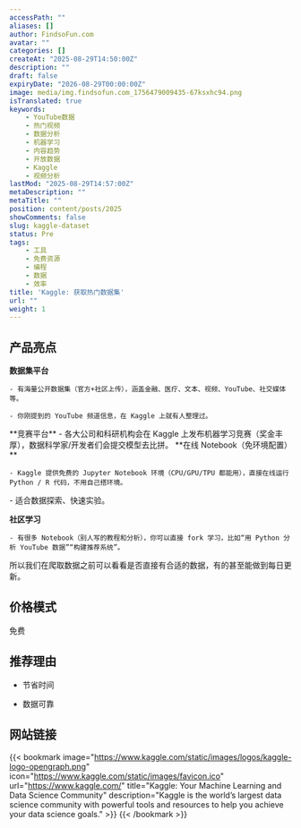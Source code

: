 ```yaml
---
accessPath: ""
aliases: []
author: FindsoFun.com
avatar: ""
categories: []
createAt: "2025-08-29T14:50:00Z"
description: ""
draft: false
expiryDate: "2026-08-29T00:00:00Z"
image: media/img.findsofun.com_1756479009435-67ksxhc94.png
isTranslated: true
keywords:
    - YouTube数据
    - 热门视频
    - 数据分析
    - 机器学习
    - 内容趋势
    - 开放数据
    - Kaggle
    - 视频分析
lastMod: "2025-08-29T14:57:00Z"
metaDescription: ""
metaTitle: ""
position: content/posts/2025
showComments: false
slug: kaggle-dataset
status: Pre
tags:
    - 工具
    - 免费资源
    - 编程
    - 数据
    - 效率
title: 'Kaggle: 获取热门数据集'
url: ""
weight: 1
---
```

## 产品亮点
 **数据集平台** 

    - 有海量公开数据集（官方+社区上传），涵盖金融、医疗、文本、视频、YouTube、社交媒体等。

    - 你刚提到的 YouTube 频道信息，在 Kaggle 上就有人整理过。

<!--more--> **竞赛平台** 

<!--more-->    - 各大公司和科研机构会在 Kaggle 上发布机器学习竞赛（奖金丰厚），数据科学家/开发者们会提交模型去比拼。

<!--more--> **在线 Notebook（免环境配置）** 

    - Kaggle 提供免费的 Jupyter Notebook 环境（CPU/GPU/TPU 都能用），直接在线运行 Python / R 代码，不用自己搭环境。

<!--more-->    - 适合数据探索、快速实验。

 **社区学习** 

    - 有很多 Notebook（别人写的教程和分析），你可以直接 fork 学习，比如“用 Python 分析 YouTube 数据”“构建推荐系统”。

<!--more-->

所以我们在爬取数据之前可以看看是否直接有合适的数据，有的甚至能做到每日更新。

## 价格模式
免费

## 推荐理由
- 节省时间

- 数据可靠

## 网站链接
{{< bookmark image="https://www.kaggle.com/static/images/logos/kaggle-logo-opengraph.png" icon="https://www.kaggle.com/static/images/favicon.ico" url="https://www.kaggle.com/" title="Kaggle: Your Machine Learning and Data Science Community" description="Kaggle is the world’s largest data science community with powerful tools and resources to help you achieve your data science goals." >}}
{{< /bookmark >}}

